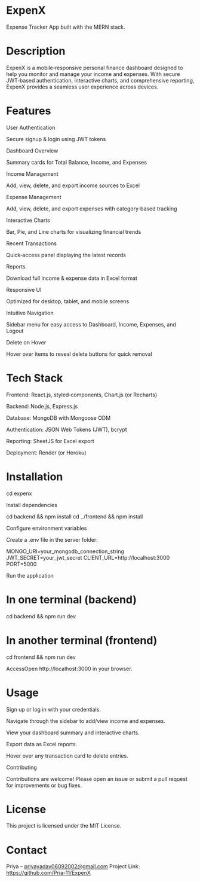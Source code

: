 # ExpenX

Expense Tracker App built with the MERN stack.

# Description

ExpenX is a mobile‑responsive personal finance dashboard designed to help you monitor and manage your income and expenses. With secure JWT‑based authentication, interactive charts, and comprehensive reporting, ExpenX provides a seamless user experience across devices.

# Features

User Authentication

Secure signup & login using JWT tokens

Dashboard Overview

Summary cards for Total Balance, Income, and Expenses

Income Management

Add, view, delete, and export income sources to Excel

Expense Management

Add, view, delete, and export expenses with category‑based tracking

Interactive Charts

Bar, Pie, and Line charts for visualizing financial trends

Recent Transactions

Quick‑access panel displaying the latest records

Reports

Download full income & expense data in Excel format

Responsive UI

Optimized for desktop, tablet, and mobile screens

Intuitive Navigation

Sidebar menu for easy access to Dashboard, Income, Expenses, and Logout

Delete on Hover

Hover over items to reveal delete buttons for quick removal

# Tech Stack

Frontend: React.js, styled‑components, Chart.js (or Recharts)

Backend: Node.js, Express.js

Database: MongoDB with Mongoose ODM

Authentication: JSON Web Tokens (JWT), bcrypt

Reporting: SheetJS for Excel export

Deployment: Render (or Heroku)

# Installation

cd expenx

Install dependencies

cd backend && npm install
cd ../frontend && npm install

Configure environment variables

Create a .env file in the server folder:

MONGO_URI=your_mongodb_connection_string
JWT_SECRET=your_jwt_secret
CLIENT_URL=http://localhost:3000
PORT=5000

Run the application

# In one terminal (backend)
cd backend && npm run dev

# In another terminal (frontend)
cd frontend && npm run dev

AccessOpen http://localhost:3000 in your browser.

# Usage

Sign up or log in with your credentials.

Navigate through the sidebar to add/view income and expenses.

View your dashboard summary and interactive charts.

Export data as Excel reports.

Hover over any transaction card to delete entries.

Contributing

Contributions are welcome! Please open an issue or submit a pull request for improvements or bug fixes.

# License

This project is licensed under the MIT License.

# Contact

Priya – priyayadav06092002@gmail.com
Project Link: https://github.com/Pria-11/ExpenX

